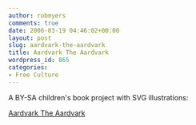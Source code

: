 ```yaml
---
author: robmyers
comments: true
date: 2006-03-19 04:46:02+00:00
layout: post
slug: aardvark-the-aardvark
title: Aardvark The Aardvark
wordpress_id: 865
categories:
- Free Culture
---
```


A BY-SA children's book project with SVG illustrations:  
  
[Aardvark The Aardvark](http://www.glitchnyc.com/?page_id=9)  


